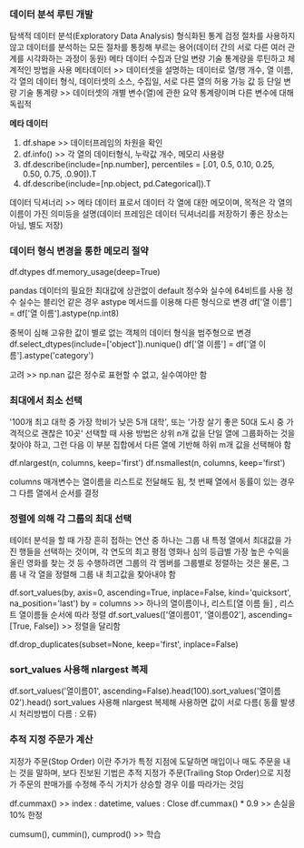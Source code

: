 ###  데이터 분석 루틴 개발

탐색적 데이터 분석(Exploratory Data Analysis) 형식화된 통계 검정 절차를 사용하지 않고 데이터를 분석하는 모든 절차를 통칭해 부르는 용어(데이터 간의 서로 다른 여러 관계를 시각화하는 과정이 동원)
메타 데이터 수집과 단일 변량 기술 통계량을 루틴하고 체계적인 방법을 사용
메타데이터 >> 데이터셋을 설명하는 데이터로 열/행 개수, 열 이름, 각 열의 데이터 형식, 데이터셋의 소스, 수집일, 서로 다른 열의 허용 가능 값 등
단일 변량 기술 통계량 >> 데이터셋의 개별 변수(열)에 관한 요약 통계량이며 다른 변수에 대해 독립적

**메타 데이터**

1.  df.shape >> 데이터프레임의 차원을 확인
2.  df.info() >> 각 열의 데이터형식, 누락값 개수, 메모리 사용량
3. df.describe(include=[np.number], percentiles = [.01, 0.5, 0.10, 0.25, 0.50, 0.75, .0.90]).T
4. df.describe(include=[np.object, pd.Categorical]).T

데이터 딕셔너리 >> 메타 데이터 표로서 데이터 각 열에 대한 메모이며, 목적은 각 열의 이름이 가진 의미등을 설명(데이터 프레임은 데이터 딕셔너리를 저장하기 좋은 장소는 아님, 별도 저장)

### 데이터 형식 변경을 통한 메모리 절약
df.dtypes
df.memory_usage(deep=True) 

pandas 데이터의 필요한 최대값에 상관없이 default 정수와 실수에 64비트를 사용
정수 실수는 블리언 같은 경우 astype 메서드를 이용해 다른 형식으로 변경
df['열 이름'] =  df['열 이름'].astype(np.int8)

중복이 심해 고유한 값이 별로 없는 객체의 데이터 형식을 범주형으로 변경
df.select_dtypes(include=['object']).nunique()
df['열 이름'] = df['열 이름'].astype('category')

고려 >> np.nan 값은 정수로 표현할 수 없고, 실수여야만 함

### 최대에서 최소 선택

'100개 최고 대학 중 가장 학비가 낮은 5개 대학', 또는 '가장 살기 좋은 50대 도시 중 가격적으로 괜찮은 10곳'   선택할 때 사용 방법은 상위 n개 값을 단일 열에 그룹화하는 것을 찾아야 하고, 그런 다음 이 부분 집합에서 다른 열에 기반해 하위 m개 값을 선택해야 함

df.nlargest(n, columns, keep='first')
df.nsmallest(n, columns, keep='first')

columns 매개변수는 열이름을 리스트로 전달해도 됨, 첫 번째 열에서 동률이 있는 경우 그 다름 열에서 순서를 결정

### 정렬에 의해 각 그룹의 최대 선택

테이터 분석을 할 때  가장 흔히 접하는 연산 중 하나는 그룹 내 특정 열에서 최대값을 가진 행들을 선택하는 것이며, 각 연도의 최고 평점 영화나 심의 등급별 가장 높은 수익을 올린 영화를 찾는 것 등 수행하려면 그룹의 각 멤버를 그룹별로 정렬하는 것은 물론, 그룹 내 각 열을 정렬해 그룹 내 최고값을 찾아내야 함

df.sort_values(by, axis=0, ascending=True, inplace=False, kind='quicksort', na_position='last')
by = columns >> 하나의 열이름이나, 리스트[열 이름 들] , 리스트 열이름들 순서에 따라 정렬
df.sort_values(['열이름01', '열이름02'], ascending=[True, False]) >> 정렬을 달리함

df.drop_duplicates(subset=None, keep='first', inplace=False)

### sort_values 사용해 nlargest 복제

df.sort_values('열이름01', ascending=False).head(100).sort_values('열이름02').head()
sort_values 사용해 nlargest 복제해 사용하면 값이 서로 다름( 동률 발생시 처리방법이 다름 : 오류)

### 추적 지정 주문가 계산

지정가 주문(Stop Order) 이란 주가가 특정 지점에 도달하면 매입이나 매도 주문을 내는 것을 말하며, 보다 진보된 기법은 추적 지정가 주문(Trailing Stop Order)으로 지정가 주문의 판매가를 수정해 주식 가치가 상승할 경우 이를 따라가는 것임

df.cummax() >> index : datetime, values : Close
df.cummax() * 0.9 >> 손실을 10% 한정

cumsum(), cummin(), cumprod() >> 학습


